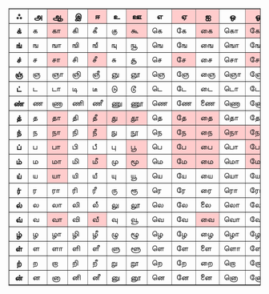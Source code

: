 <table border="1" cellpadding="0" cellspacing="0">  
<tbody>  
<tr>  
<th>ஃ  
</th>  
<th>அ</th>  
<th bgcolor="#ffcccc">ஆ</th>  
<th>இ</th>  
<th bgcolor="#ffcccc">ஈ</th>  
<th>உ</th>  
<th bgcolor="#ffcccc">ஊ</th>  
<th>எ</th>  
<th bgcolor="#ffcccc">ஏ</th>  
<th bgcolor="#ffcccc">ஐ</th>  
<th>ஒ</th>  
<th bgcolor="#ffcccc">ஓ</th>  
<th>ஔ</th>  
</tr>  
<tr>  
<th>க்</th>  
<td>க</td>  
<td bgcolor="#ffcccc">கா</td>  
<td>கி</td>  
<td>கீ</td>  
<td>கு</td>  
<td bgcolor="#ffcccc">கூ</td>  
<td>கெ</td>  
<td>கே</td>  
<td bgcolor="#ffcccc">கை</td>  
<td>கொ</td>  
<td bgcolor="#ffcccc">கோ</td>  
<td>கௌ</td>  
</tr>  
<tr>  
<th>ங்</th>  
<td>ங</td>  
<td>ஙா</td>  
<td>ஙி</td>  
<td>ஙீ</td>  
<td>ஙு</td>  
<td>ஙூ</td>  
<td>ஙெ</td>  
<td>ஙே</td>  
<td>ஙை</td>  
<td>ஙொ</td>  
<td>ஙோ</td>  
<td>ஙௌ</td>  
</tr>  
<tr>  
<th>ச்</th>  
<td>ச</td>  
<td bgcolor="#ffcccc">சா</td>  
<td>சி</td>  
<td bgcolor="#ffcccc">சீ</td>  
<td>சு</td>  
<td>சூ</td>  
<td>செ</td>  
<td bgcolor="#ffcccc">சே</td>  
<td>சை</td>  
<td>சொ</td>  
<td bgcolor="#ffcccc">சோ</td>  
<td>சௌ</td>  
</tr>  
<tr>  
<th>ஞ்</th>  
<td>ஞ</td>  
<td>ஞா</td>  
<td>ஞி</td>  
<td>ஞீ</td>  
<td>ஞு</td>  
<td>ஞூ</td>  
<td>ஞெ</td>  
<td>ஞே</td>  
<td>ஞை</td>  
<td>ஞொ</td>  
<td>ஞோ</td>  
<td>ஞௌ</td>  
</tr>  
<tr>  
<th>ட்</th>  
<td>ட</td>  
<td>டா</td>  
<td>டி</td>  
<td>டீ</td>  
<td>டு</td>  
<td>டூ</td>  
<td>டெ</td>  
<td>டே</td>  
<td>டை</td>  
<td>டொ</td>  
<td>டோ</td>  
<td>டௌ</td>  
</tr>  
<tr>  
<th>ண்</th>  
<td>ண</td>  
<td>ணா</td>  
<td>ணி</td>  
<td>ணீ</td>  
<td>ணு</td>  
<td>ணூ</td>  
<td>ணெ</td>  
<td>ணே</td>  
<td>ணை</td>  
<td>ணொ</td>  
<td>ணோ</td>  
<td>ணௌ</td>  
</tr>  
<tr>  
<th>த்</th>  
<td>த</td>  
<td bgcolor="#ffcccc">தா</td>  
<td>தி</td>  
<td bgcolor="#ffcccc">தீ</td>  
<td bgcolor="#ffcccc">து</td>  
<td bgcolor="#ffcccc">தூ</td>  
<td>தெ</td>  
<td bgcolor="#ffcccc">தே</td>  
<td bgcolor="#ffcccc">தை</td>  
<td>தொ</td>  
<td>தோ</td>  
<td>தௌ</td>  
</tr>  
<tr>  
<th>ந்</th>  
<td>ந</td>  
<td bgcolor="#ffcccc">நா</td>  
<td>நி</td>  
<td bgcolor="#ffcccc">நீ</td>  
<td>நு</td>  
<td>நூ</td>  
<td>நெ</td>  
<td bgcolor="#ffcccc">நே</td>  
<td bgcolor="#ffcccc">நை</td>  
<td bgcolor="#ffcccc">நொ</td>  
<td bgcolor="#ffcccc">நோ</td>  
<td>நௌ</td>  
</tr>  
<tr>  
<th>ப்</th>  
<td>ப</td>  
<td bgcolor="#ffcccc">பா</td>  
<td>பி</td>  
<td>பீ</td>  
<td>பு</td>  
<td bgcolor="#ffcccc">பூ</td>  
<td>பெ</td>  
<td bgcolor="#ffcccc">பே</td>  
<td bgcolor="#ffcccc">பை</td>  
<td>பொ</td>  
<td bgcolor="#ffcccc">போ</td>  
<td>பௌ</td>  
</tr>  
<tr>  
<th>ம்</th>  
<td>ம</td>  
<td bgcolor="#ffcccc">மா</td>  
<td>மி</td>  
<td bgcolor="#ffcccc">மீ</td>  
<td>மு</td>  
<td bgcolor="#ffcccc">மூ</td>  
<td>மெ</td>  
<td bgcolor="#ffcccc">மே</td>  
<td bgcolor="#ffcccc">மை</td>  
<td>மொ</td>  
<td bgcolor="#ffcccc">மோ</td>  
<td>மௌ</td>  
</tr>  
<tr>  
<th>ய்</th>  
<td>ய</td>  
<td bgcolor="#ffcccc">யா</td>  
<td>யி</td>  
<td>யீ</td>  
<td>யு</td>  
<td>யூ</td>  
<td>யெ</td>  
<td>யே</td>  
<td>யை</td>  
<td>யொ</td>  
<td>யோ</td>  
<td>யௌ</td>  
</tr>  
<tr>  
<th>ர்</th>  
<td>ர</td>  
<td>ரா</td>  
<td>ரி</td>  
<td>ரீ</td>  
<td>ரு</td>  
<td>ரூ</td>  
<td>ரெ</td>  
<td>ரே</td>  
<td>ரை</td>  
<td>ரொ</td>  
<td>ரோ</td>  
<td>ரௌ</td>  
</tr>  
<tr>  
<th>ல்</th>  
<td>ல</td>  
<td>லா</td>  
<td>லி</td>  
<td>லீ</td>  
<td>லு</td>  
<td>லூ</td>  
<td>லெ</td>  
<td>லே</td>  
<td>லை</td>  
<td>லொ</td>  
<td>லோ</td>  
<td>லௌ</td>  
</tr>  
<tr>  
<th>வ்</th>  
<td>வ</td>  
<td bgcolor="#ffcccc">வா</td>  
<td>வி</td>  
<td bgcolor="#ffcccc">வீ</td>  
<td>வு</td>  
<td>வூ</td>  
<td>வெ</td>  
<td>வே</td>  
<td bgcolor="#ffcccc">வை</td>  
<td>வொ</td>  
<td>வோ</td>  
<td bgcolor="#ffcccc">வௌ</td>  
</tr>  
<tr>  
<th>ழ்</th>  
<td>ழ</td>  
<td>ழா</td>  
<td>ழி</td>  
<td>ழீ</td>  
<td>ழு</td>  
<td>ழூ</td>  
<td>ழெ</td>  
<td>ழே</td>  
<td>ழை</td>  
<td>ழொ</td>  
<td>ழோ</td>  
<td>ழௌ</td>  
</tr>  
<tr>  
<th>ள்</th>  
<td>ள</td>  
<td>ளா</td>  
<td>ளி</td>  
<td>ளீ</td>  
<td>ளு</td>  
<td>ளூ</td>  
<td>ளெ</td>  
<td>ளே</td>  
<td>ளை</td>  
<td>ளொ</td>  
<td>ளோ</td>  
<td>ளௌ</td>  
</tr>  
<tr>  
<th>ற்</th>  
<td>ற</td>  
<td>றா</td>  
<td>றி</td>  
<td>றீ</td>  
<td>று</td>  
<td>றூ</td>  
<td>றெ</td>  
<td>றே</td>  
<td>றை</td>  
<td>றொ</td>  
<td>றோ</td>  
<td>றௌ</td>  
</tr>  
<tr>  
<th>ன்</th>  
<td>ன</td>  
<td>னா</td>  
<td>னி</td>  
<td>னீ</td>  
<td>னு</td>  
<td>னூ</td>  
<td>னெ</td>  
<td>னே</td>  
<td>னை</td>  
<td>னொ</td>  
<td>னோ</td>  
<td>னௌ</td>  
</tr>  
</tbody>  
</table>  